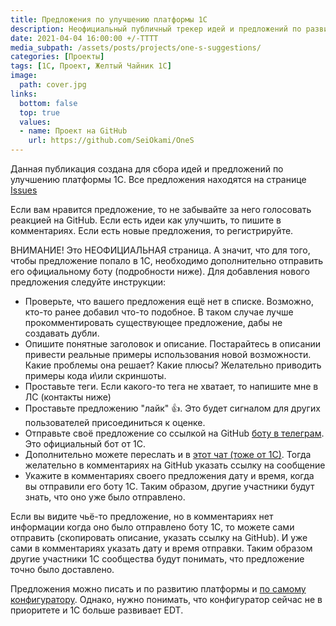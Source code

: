 ```yaml
---
title: Предложения по улучшению платформы 1C
description: Неофициальный публичный трекер идей и предложений по развитию платформы 1С
date: 2021-04-04 16:00:00 +/-TTTT
media_subpath: /assets/posts/projects/one-s-suggestions/
categories: [Проекты]
tags: [1С, Проект, Желтый Чайник 1С]
image:
  path: cover.jpg
links:
  bottom: false
  top: true
  values:
  - name: Проект на GitHub
    url: https://github.com/SeiOkami/OneS
---
```


Данная публикация создана для сбора идей и предложений по улучшению платформы 1С. Все предложения находятся на странице  [Issues](https://github.com/SeiOkami/OneS/issues)

Если вам нравится предложение, то не забывайте за него голосовать реакцией на GitHub. Если есть идеи как улучшить, то пишите в комментариях. Если есть новые предложения, то регистрируйте.

ВНИМАНИЕ! Это НЕОФИЦИАЛЬНАЯ страница. А значит, что для того, чтобы предложение попало в 1С, необходимо дополнительно отправить его официальному боту (подробности ниже). Для добавления нового предложения следуйте инструкции:

- Проверьте, что вашего предложения ещё нет в списке. Возможно, кто-то ранее добавил что-то подобное. В таком случае лучше прокомментировать существующее предложение, дабы не создавать дубли.
- Опишите понятные заголовок и описание. Постарайтесь в описании привести реальные примеры использования новой возможности. Какие проблемы она решает? Какие плюсы? Желательно приводить примеры кода и\или скриншоты.
- Проставьте теги. Если какого-то тега не хватает, то напишите мне в ЛС (контакты ниже)
- Проставьте предложению "лайк" 👍. Это будет сигналом для других пользователей присоединиться к оценке.
- Отправьте своё предложение со ссылкой на GitHub [боту в телеграм](https://t.me/platform_suggestions). Это официальный бот от 1С.
- Дополнительно можете переслать и в [этот чат (тоже от 1С)](https://t.me/e1c_community). Тогда желательно в комментариях на GitHub указать ссылку на сообщение
- Укажите в комментариях своего предложения дату и время, когда вы отправили его боту 1С. Таким образом, другие участники будут знать, что оно уже было отправлено.

Если вы видите чьё-то предложение, но в комментариях нет информации когда оно было отправлено боту 1С, то можете сами отправить (скопировать описание, указать ссылку на GitHub). И уже сами в комментариях указать дату и время отправки. Таким образом другие участники 1С сообщества будут понимать, что предложение точно было доставлено.

Предложения можно писать и по развитию платформы и [по самому конфигуратору](https://t.me/e1c_community/37964). Однако, нужно понимать, что конфигуратор сейчас не в приоритете и 1С больше развивает EDT.
